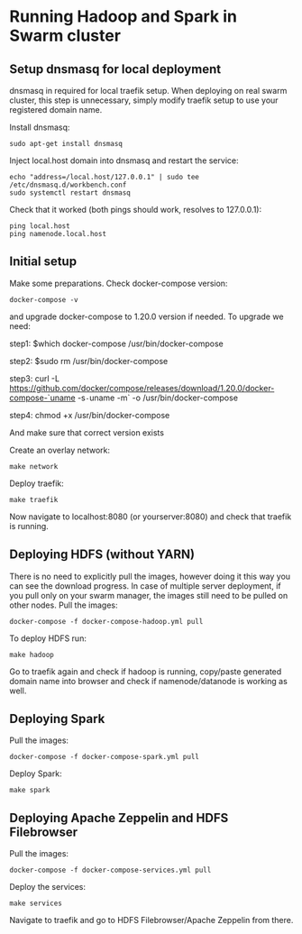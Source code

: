 # Running Hadoop and Spark in Swarm cluster

## Setup dnsmasq for local deployment

dnsmasq in required for local traefik setup. When deploying on real swarm cluster, this step is unnecessary, simply modify traefik setup to use your registered domain name.

Install dnsmasq:

```
sudo apt-get install dnsmasq
```

Inject local.host domain into dnsmasq and restart the service:

```
echo "address=/local.host/127.0.0.1" | sudo tee /etc/dnsmasq.d/workbench.conf
sudo systemctl restart dnsmasq
```

Check that it worked (both pings should work, resolves to 127.0.0.1):
```
ping local.host
ping namenode.local.host
```

## Initial setup

Make some preparations. Check docker-compose version:
```
docker-compose -v
```
and upgrade docker-compose to 1.20.0 version if needed. To upgrade we need:

step1:
$which docker-compose
/usr/bin/docker-compose

step2:
$sudo rm /usr/bin/docker-compose

step3:
curl -L https://github.com/docker/compose/releases/download/1.20.0/docker-compose-`uname -s`-`uname -m` -o /usr/bin/docker-compose

step4:
chmod +x /usr/bin/docker-compose

And make sure that correct version exists

Create an overlay network:
```
make network
```

Deploy traefik:
```
make traefik
```

Now navigate to localhost:8080 (or yourserver:8080) and check that traefik is running.

## Deploying HDFS (without YARN)

There is no need to explicitly pull the images, however doing it this way you can see the download progress.
In case of multiple server deployment, if you pull only on your swarm manager, the images still need to be pulled on other nodes.
Pull the images:
```
docker-compose -f docker-compose-hadoop.yml pull
```

To deploy HDFS run:
```
make hadoop
```

Go to traefik again and check if hadoop is running, copy/paste generated domain name into browser and check if namenode/datanode is working as well.

## Deploying Spark

Pull the images:
```
docker-compose -f docker-compose-spark.yml pull
```

Deploy Spark:
```
make spark
```

## Deploying Apache Zeppelin and HDFS Filebrowser

Pull the images:
```
docker-compose -f docker-compose-services.yml pull
```

Deploy the services:
```
make services
```

Navigate to traefik and go to HDFS Filebrowser/Apache Zeppelin from there.
